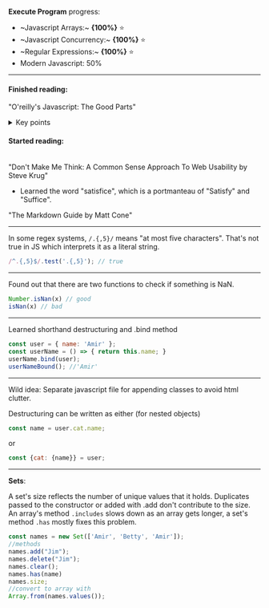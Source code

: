 **Execute Program** progress:

- ~Javascript Arrays:~ **{100%}** ⭐
- ~Javascript Concurrency:~ **{100%}** ⭐
- ~Regular Expressions:~ **{100%}** ⭐
- Modern Javascript: 50%<br>

---

#### Finished reading: 
"O'reilly's Javascript: The Good Parts"
<details>
<summary>Key points</summary><br>
  
- Always use scope,
- Retrieval can be done with either dot notation, or with square brackets,
- A function always returns a value or if unspecified, it returns undefined,
- Javascript only has array-like objects which are slower than 'real' arrays,
- Inner functions have access to the actual parameters of the outer functions (not copies),
- Or `||` operand can be used to fill in default values for nonexistent data to prevent an undefined error,
- Do not use `for in` as it does not iterate through the properties in order and sometimes pulls in from further up the prototype chain,

- (Cascades, Memoization, Global Abatement)


</details>

#### Started reading:<br><br>
"Don't Make Me Think: A Common Sense Approach To Web Usability by Steve Krug"<br>
- Learned the word "satisfice", which is a portmanteau of "Satisfy" and "Suffice".<br>

"The Markdown Guide by Matt Cone"<br>

---

In some regex systems, `/.{,5}/` means "at most five characters". That's not true in JS which interprets it as a literal string.
```js
/^.{,5}$/.test('.{,5}'); // true
```

---

Found out that there are two functions to check if something is NaN.<br>
```js
Number.isNan(x) // good
isNan(x) // bad
``` 

---

Learned shorthand destructuring and .bind method

```js
const user = { name: 'Amir' };
const userName = () => { return this.name; }
userName.bind(user);
userNameBound(); //'Amir'
```

---

Wild idea: Separate javascript file for appending classes to avoid html clutter.

Destructuring can be written as either (for nested objects)
```js
const name = user.cat.name;
```
or
```js
const {cat: {name}} = user;
```

---

**Sets**:

A set's size reflects the number of unique values that it holds. Duplicates passed to the constructor or added with .add don't contribute to the size.
An array's method `.includes` slows down as an array gets longer, a set's method `.has` mostly fixes this problem.

```js
const names = new Set(['Amir', 'Betty', 'Amir']);
//methods
names.add("Jim");
names.delete("Jim");
names.clear();
names.has(name)
names.size;
//convert to array with
Array.from(names.values());
```

